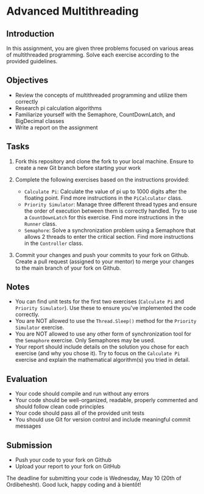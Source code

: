 # Advanced Multithreading


## Introduction
In this assignment, you are given three problems focused on various areas of multithreaded programming. Solve each exercise according to the provided guidelines.


## Objectives
- Review the concepts of multithreaded programming and utilize them correctly
- Research pi calculation algorithms
- Familiarize yourself with the Semaphore, CountDownLatch, and BigDecimal classes
- Write a report on the assignment


## Tasks
1. Fork this repository and clone the fork to your local machine. Ensure to create a new Git branch before starting your work
2. Complete the following exercises based on the instructions provided:

   - `Calculate Pi`: Calculate the value of pi up to 1000 digits after the floating point. Find more instructions in the `PiCalculator` class.
   - `Priority Simulator`: Manage three different thread types and ensure the order of execution between them is correctly handled. Try to use a `CountDownLatch` for this exercise. Find more instructions in the `Runner` class.
   - `Semaphore`: Solve a synchronization problem using a Semaphore that allows 2 threads to enter the critical section.  Find more instructions in the `Controller` class.
3. Commit your changes and push your commits to your fork on Github. Create a pull request (assigned to your mentor) to merge your changes to the main branch of your fork on Github.


## Notes
- You can find unit tests for the first two exercises (`Calculate Pi` and `Priority Simulator`). Use these to ensure you've implemented the code correctly.
- You are NOT allowed to use the `Thread.Sleep()` method for the `Priority Simulator` exercise.
- You are NOT allowed to use any other form of synchronization tool for the `Semaphore` exercise. Only Semaphores may be used.
- Your report should include details on the solution you chose for each exercise (and why you chose it). Try to focus on the `Calculate Pi` exercise and explain the mathematical algorithm(s) you tried in detail.


## Evaluation
- Your code should compile and run without any errors
- Your code should be well-organized, readable, properly commented and should follow clean code principles
- Your code should pass all of the provided unit tests
- You should use Git for version control and include meaningful commit messages


## Submission
- Push your code to your fork on Github
- Upload your report to your fork on GitHub


The deadline for submitting your code is Wednesday, May 10 (20th of Ordibehesht). Good luck, happy coding and à bientôt!
